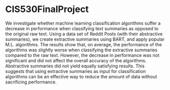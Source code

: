 # CIS530FinalProject
We investigate whether machine learning classification
algorithms suffer a decrease in performance when
classifying text summaries as opposed to the original
raw text. Using a data set of Reddit Posts
(with their abstractive summaries), we create extractive
summaries using BART, and apply popular M.L.
algorithms. The results show that, on average, the performance
of the algorithms was slightly worse when
classifying the extractive summaries compared to the
raw text. However, the decrease in performance was
not significant and did not affect the overall accuracy
of the algorithms. Abstractive summaries did not yield
equally satisfying results. This suggests that using
extractive summaries as input for classification algorithms
can be an effective way to reduce the amount
of data without sacrificing performance.
